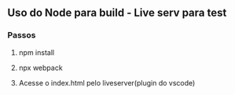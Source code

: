 ## Uso do Node para build - Live serv para test

### Passos
1. npm install

2. npx webpack

3. Acesse o index.html pelo liveserver(plugin do vscode)